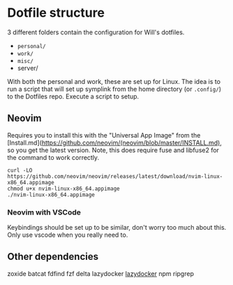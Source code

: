 # Dotfile structure

3 different folders contain the configuration for Will's dotfiles.

- `personal/`
- `work/`
- `misc/`
- server/

With both the personal and work, these are set up for Linux. The idea is to run a script that will set up symplink from the home directory (or `.config/`) to the Dotfiles repo. Execute a script to setup.

## Neovim

Requires you to install this with the "Universal App Image" from the [Install.md](<https://github.com/neovim/(neovim/blob/master/INSTALL.md)>, so you get the latest version. Note, this does require fuse and libfuse2 for the command to work correctly.

```shell
curl -LO https://github.com/neovim/neovim/releases/latest/download/nvim-linux-x86_64.appimage
chmod u+x nvim-linux-x86_64.appimage
./nvim-linux-x86_64.appimage
```

### Neovim with VSCode

Keybindings should be set up to be similar, don't worry too much about this. Only use vscode when you really need to.

## Other dependencies

zoxide
batcat
fdfind
fzf
delta
lazydocker [lazydocker](https://github.com/jesseduffield/lazydocker)
npm
ripgrep
